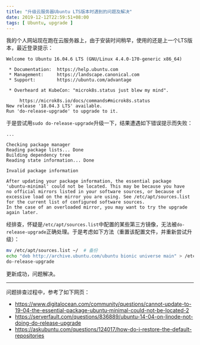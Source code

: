 ```yaml
---
title: "升级云服务器Ubuntu LTS版本时遇到的问题及解决"
date: 2019-12-12T22:59:51+08:00
tags: [ Ubuntu, upgrade ]
---
```


我的个人网站现在跑在云服务器上，由于安装时间稍早，使用的还是上一个LTS版本，最近登录提示：

```
Welcome to Ubuntu 16.04.6 LTS (GNU/Linux 4.4.0-170-generic x86_64)

 * Documentation:  https://help.ubuntu.com
 * Management:     https://landscape.canonical.com
 * Support:        https://ubuntu.com/advantage

 * Overheard at KubeCon: "microk8s.status just blew my mind".

     https://microk8s.io/docs/commands#microk8s.status
New release '18.04.3 LTS' available.
Run 'do-release-upgrade' to upgrade to it.
```

于是尝试用`sudo do-release-upgrade`升级一下，结果遭遇如下错误提示而失败：

```
...

Checking package manager
Reading package lists... Done
Building dependency tree
Reading state information... Done

Invalid package information

After updating your package information, the essential package
'ubuntu-minimal' could not be located. This may be because you have
no official mirrors listed in your software sources, or because of
excessive load on the mirror you are using. See /etc/apt/sources.list
for the current list of configured software sources.
In the case of an overloaded mirror, you may want to try the upgrade
again later.
```

经排查，怀疑是`/etc/apt/sources.list`中配置的某些第三方镜像，无法被`do-release-upgrade`正确处理。于是考虑如下方法（重置该配置文件，并重新尝试升级）：

```sh
mv /etc/apt/sources.list ~/  # 备份
echo "deb http://archive.ubuntu.com/ubuntu bionic universe main" > /etc/apt/sources.list  # 只保留一个主源
do-release-upgrade
```

更新成功，问题解决。

---

问题排查过程中，参考了如下网页：

* <https://www.digitalocean.com/community/questions/cannot-update-to-19-04-the-essential-package-ubuntu-minimal-could-not-be-located-2>
* <https://serverfault.com/questions/836889/ubuntu-14-04-on-linode-not-doing-do-release-upgrade>
* <https://askubuntu.com/questions/124017/how-do-i-restore-the-default-repositories>
